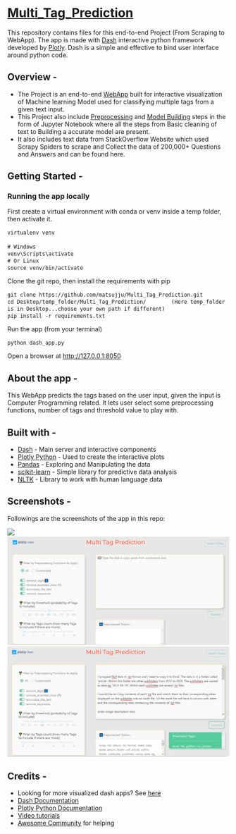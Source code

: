 # [Multi_Tag_Prediction](https://multitag.herokuapp.com/)

This repository contains files for this end-to-end Project (From Scraping to WebApp).
The app is made with [Dash](https://plotly.com/dash/) interactive python framework developed by [Plotly](https://plotly.com/).
Dash is a simple and effective to bind user interface around python code.
## Overview -
  * The Project is an end-to-end [WebApp](https://multitag.herokuapp.com/) built for interactive visualization of Machine learning Model used for classifying multiple tags from a given text input.
  * This Project also include [Preprocessing](https://github.com/matsujju/Multi_Tag_Prediction/blob/main/modelling.ipynb) and [Model Building](https://github.com/matsujju/Multi_Tag_Prediction/blob/main/stack-overflow-basic-preprocessing.ipynb) steps in the form of Jupyter Notebook where all the steps from Basic cleaning of text to Building a accurate model are present.
  * It also includes text data from StackOverflow Website which used Scrapy Spiders to scrape and Collect the data of 200,000+ Questions and Answers and can be found here.
  
  
## Getting Started -
### Running the app locally
First create a virtual environment with conda or venv inside a temp folder, then activate it.
```
virtualenv venv

# Windows
venv\Scripts\activate
# Or Linux
source venv/bin/activate

```
Clone the git repo, then install the requirements with pip
```
git clone https://github.com/matsujju/Multi_Tag_Prediction.git
cd Desktop/temp_folder/Multi_Tag_Prediction/        (Here temp_folder is in Desktop...choose your own path if different)
pip install -r requirements.txt
```
Run the app (from your terminal)
```
python dash_app.py
```
Open a browser at http://127.0.0.1:8050

## About the app -
This WebApp predicts the tags based on the user input, given the input is Computer Programming related. It lets user select some preprocessing functions, number of tags and threshold value to play with.

## Built with -
  * [Dash](https://dash.plotly.com/) - Main server and interactive components
  * [Plotly Python](https://plotly.com/python/) - Used to create the interactive plots
  * [Pandas](https://pandas.pydata.org/) - Exploring and Manipulating the data
  * [scikit-learn](https://scikit-learn.org/stable/) - Simple library for predictive data analysis
  * [NLTK](https://www.nltk.org/) - Library to work with human language data
  
## Screenshots -
Followings are the screenshots of the app in this repo:

![](https://github.com/matsujju/Multi_Tag_Prediction/blob/main/screenshots/webm.gif)
![](https://github.com/matsujju/Multi_Tag_Prediction/blob/main/screenshots/Untitled1.png)
![](https://github.com/matsujju/Multi_Tag_Prediction/blob/main/screenshots/Untitled.png)

## Credits -
  * Looking for more visualized dash apps? See [here](https://dash-gallery.plotly.host/Portal/)
  * [Dash Documentation](https://dash.plotly.com/introduction)
  * [Plotly Python Documentation](https://plotly.com/python/)
  * [Video tutorials](https://www.youtube.com/channel/UCqBFsuAz41sqWcFjZkqmJqQ)
  * [Awesome Community](https://community.plotly.com/) for helping
